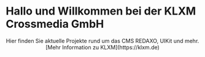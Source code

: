 # Hallo und Willkommen bei der KLXM Crossmedia GmbH

<div align="center">
	Hier finden Sie aktuelle Projekte rund um das CMS REDAXO, UIKit und mehr.<br>
	[Mehr Information zu KLXM](https://klxm.de)
</div>





